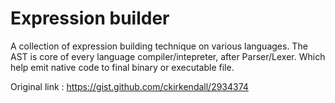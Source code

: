 # Expression builder 
A collection of expression building technique on various languages.
The AST is core of every language compiler/intepreter, after Parser/Lexer. Which help emit native code to final binary or executable file.


Original link :
https://gist.github.com/ckirkendall/2934374

